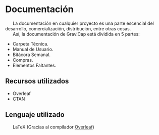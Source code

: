 # Documentación

&nbsp;&nbsp;&nbsp;&nbsp;&nbsp;&nbsp;La documentación en cualquier proyecto es una parte escencial del desarrollo, comercialización, distribución, entre otras cosas.<br>
&nbsp;&nbsp;&nbsp;&nbsp;&nbsp;&nbsp;Así, la documentación de GraviCap está dividida en 5 partes:<br>

- Carpeta Técnica.
- Manual de Usuario. 
- Bitácora Semanal.
- Compras.
- Elementos Faltantes.
  
## Recursos utilizados
- Overleaf
- CTAN

## Lenguaje utilizado  
&nbsp;&nbsp;&nbsp;&nbsp;&nbsp;&nbsp;LaTeX (Gracias al compilador [Overleaf](https://www.overleaf.com/about/features-overview))
